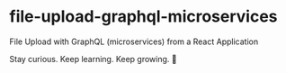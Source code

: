# file-upload-graphql-microservices

File Upload with GraphQL (microservices) from a React Application

<!-- INSPIRATIONAL_QUOTE_START -->
Stay curious. Keep learning. Keep growing.
🐶
<!-- INSPIRATIONAL_QUOTE_END -->
